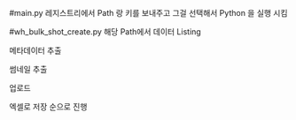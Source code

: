 #main.py
레지스트리에서 Path 랑 키를 보내주고 그걸 선택해서 Python 을 실행 시킴

#wh_bulk_shot_create.py
해당 Path에서 데이터 Listing

메타데이터 추출

썸네일 추출

업로드

엑셀로 저장 순으로 진행

